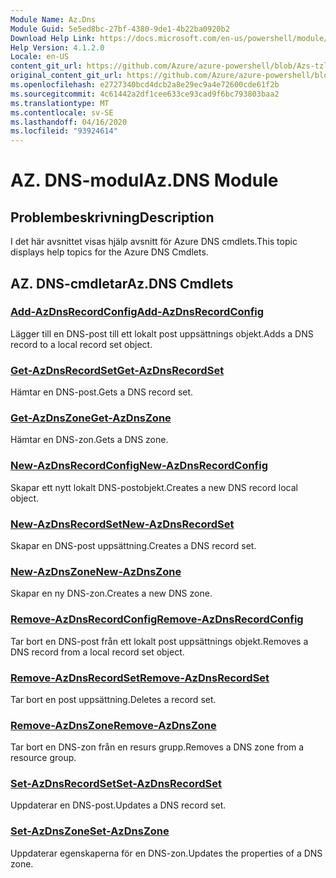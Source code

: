 ```yaml
---
Module Name: Az.Dns
Module Guid: 5e5ed8bc-27bf-4380-9de1-4b22ba0920b2
Download Help Link: https://docs.microsoft.com/en-us/powershell/module/az.dns
Help Version: 4.1.2.0
Locale: en-US
content_git_url: https://github.com/Azure/azure-powershell/blob/Azs-tzl/src/Dns/Dns/help/Az.DNS.md
original_content_git_url: https://github.com/Azure/azure-powershell/blob/Azs-tzl/src/Dns/Dns/help/Az.DNS.md
ms.openlocfilehash: e2727340bcd4dcb2a8e29ec9a4e72600cde61f2b
ms.sourcegitcommit: 4c61442a2df1cee633ce93cad9f6bc793803baa2
ms.translationtype: MT
ms.contentlocale: sv-SE
ms.lasthandoff: 04/16/2020
ms.locfileid: "93924614"
---
```

# <span data-ttu-id="f4f06-101">AZ. DNS-modul</span><span class="sxs-lookup"><span data-stu-id="f4f06-101">Az.DNS Module</span></span>
## <span data-ttu-id="f4f06-102">Problembeskrivning</span><span class="sxs-lookup"><span data-stu-id="f4f06-102">Description</span></span>
<span data-ttu-id="f4f06-103">I det här avsnittet visas hjälp avsnitt för Azure DNS cmdlets.</span><span class="sxs-lookup"><span data-stu-id="f4f06-103">This topic displays help topics for the Azure DNS Cmdlets.</span></span>

## <span data-ttu-id="f4f06-104">AZ. DNS-cmdletar</span><span class="sxs-lookup"><span data-stu-id="f4f06-104">Az.DNS Cmdlets</span></span>
### [<span data-ttu-id="f4f06-105">Add-AzDnsRecordConfig</span><span class="sxs-lookup"><span data-stu-id="f4f06-105">Add-AzDnsRecordConfig</span></span>](Add-AzDnsRecordConfig.md)
<span data-ttu-id="f4f06-106">Lägger till en DNS-post till ett lokalt post uppsättnings objekt.</span><span class="sxs-lookup"><span data-stu-id="f4f06-106">Adds a DNS record to a local record set object.</span></span>

### [<span data-ttu-id="f4f06-107">Get-AzDnsRecordSet</span><span class="sxs-lookup"><span data-stu-id="f4f06-107">Get-AzDnsRecordSet</span></span>](Get-AzDnsRecordSet.md)
<span data-ttu-id="f4f06-108">Hämtar en DNS-post.</span><span class="sxs-lookup"><span data-stu-id="f4f06-108">Gets a DNS record set.</span></span>

### [<span data-ttu-id="f4f06-109">Get-AzDnsZone</span><span class="sxs-lookup"><span data-stu-id="f4f06-109">Get-AzDnsZone</span></span>](Get-AzDnsZone.md)
<span data-ttu-id="f4f06-110">Hämtar en DNS-zon.</span><span class="sxs-lookup"><span data-stu-id="f4f06-110">Gets a DNS zone.</span></span>

### [<span data-ttu-id="f4f06-111">New-AzDnsRecordConfig</span><span class="sxs-lookup"><span data-stu-id="f4f06-111">New-AzDnsRecordConfig</span></span>](New-AzDnsRecordConfig.md)
<span data-ttu-id="f4f06-112">Skapar ett nytt lokalt DNS-postobjekt.</span><span class="sxs-lookup"><span data-stu-id="f4f06-112">Creates a new DNS record local object.</span></span>

### [<span data-ttu-id="f4f06-113">New-AzDnsRecordSet</span><span class="sxs-lookup"><span data-stu-id="f4f06-113">New-AzDnsRecordSet</span></span>](New-AzDnsRecordSet.md)
<span data-ttu-id="f4f06-114">Skapar en DNS-post uppsättning.</span><span class="sxs-lookup"><span data-stu-id="f4f06-114">Creates a DNS record set.</span></span>

### [<span data-ttu-id="f4f06-115">New-AzDnsZone</span><span class="sxs-lookup"><span data-stu-id="f4f06-115">New-AzDnsZone</span></span>](New-AzDnsZone.md)
<span data-ttu-id="f4f06-116">Skapar en ny DNS-zon.</span><span class="sxs-lookup"><span data-stu-id="f4f06-116">Creates a new DNS zone.</span></span>

### [<span data-ttu-id="f4f06-117">Remove-AzDnsRecordConfig</span><span class="sxs-lookup"><span data-stu-id="f4f06-117">Remove-AzDnsRecordConfig</span></span>](Remove-AzDnsRecordConfig.md)
<span data-ttu-id="f4f06-118">Tar bort en DNS-post från ett lokalt post uppsättnings objekt.</span><span class="sxs-lookup"><span data-stu-id="f4f06-118">Removes a DNS record from a local record set object.</span></span>

### [<span data-ttu-id="f4f06-119">Remove-AzDnsRecordSet</span><span class="sxs-lookup"><span data-stu-id="f4f06-119">Remove-AzDnsRecordSet</span></span>](Remove-AzDnsRecordSet.md)
<span data-ttu-id="f4f06-120">Tar bort en post uppsättning.</span><span class="sxs-lookup"><span data-stu-id="f4f06-120">Deletes a record set.</span></span>

### [<span data-ttu-id="f4f06-121">Remove-AzDnsZone</span><span class="sxs-lookup"><span data-stu-id="f4f06-121">Remove-AzDnsZone</span></span>](Remove-AzDnsZone.md)
<span data-ttu-id="f4f06-122">Tar bort en DNS-zon från en resurs grupp.</span><span class="sxs-lookup"><span data-stu-id="f4f06-122">Removes a DNS zone from a resource group.</span></span>

### [<span data-ttu-id="f4f06-123">Set-AzDnsRecordSet</span><span class="sxs-lookup"><span data-stu-id="f4f06-123">Set-AzDnsRecordSet</span></span>](Set-AzDnsRecordSet.md)
<span data-ttu-id="f4f06-124">Uppdaterar en DNS-post.</span><span class="sxs-lookup"><span data-stu-id="f4f06-124">Updates a DNS record set.</span></span>

### [<span data-ttu-id="f4f06-125">Set-AzDnsZone</span><span class="sxs-lookup"><span data-stu-id="f4f06-125">Set-AzDnsZone</span></span>](Set-AzDnsZone.md)
<span data-ttu-id="f4f06-126">Uppdaterar egenskaperna för en DNS-zon.</span><span class="sxs-lookup"><span data-stu-id="f4f06-126">Updates the properties of a DNS zone.</span></span>

